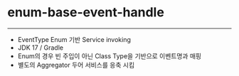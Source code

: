 # enum-base-event-handle

----

- EventType Enum 기반 Service invoking
- JDK 17 / Gradle
- Enum의 경우 빈 주입이 아닌 Class Type을 기반으로 이벤트명과 매핑
- 별도의 Aggregator 두어 서비스를 응축 시킴
